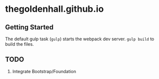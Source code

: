 # thegoldenhall.github.io

## Getting Started

The default gulp task (`gulp`) starts the webpack dev server. `gulp build` to build the files.

## TODO
1. Integrate Bootstrap/Foundation
